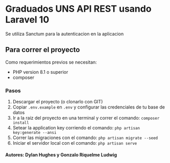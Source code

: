 # Graduados UNS API REST usando Laravel 10 
Se utiliza Sanctum para la autenticacion en la aplicacion

## Para correr el proyecto
Como requerimientos previos se necesitan: 
 - PHP version 8.1 o superior
 - composer

### Pasos
1. Descargar el proyecto (o clonarlo con GIT)
2. Copiar `.env.example` en `.env` y configurar las credenciales de tu base de datos
3. Ir a la raiz del proyecto en una terminal y correr el comando: `composer install`
4. Setear la application key corriendo el comando: `php artisan key:generate --ansi`
5. Correr las migraciones con el comando: `php artisan migrate --seed`
6. Iniciar el servidor local con el comando: `php artisan serve`

#### Autores: Dylan Hughes y Gonzalo Riquelme Ludwig